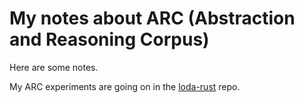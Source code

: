 # My notes about ARC (Abstraction and Reasoning Corpus)

Here are some notes.

My ARC experiments are going on in the [loda-rust](https://github.com/loda-lang/loda-rust/tree/develop/rust_project/loda-rust-cli/src/arc) repo.

